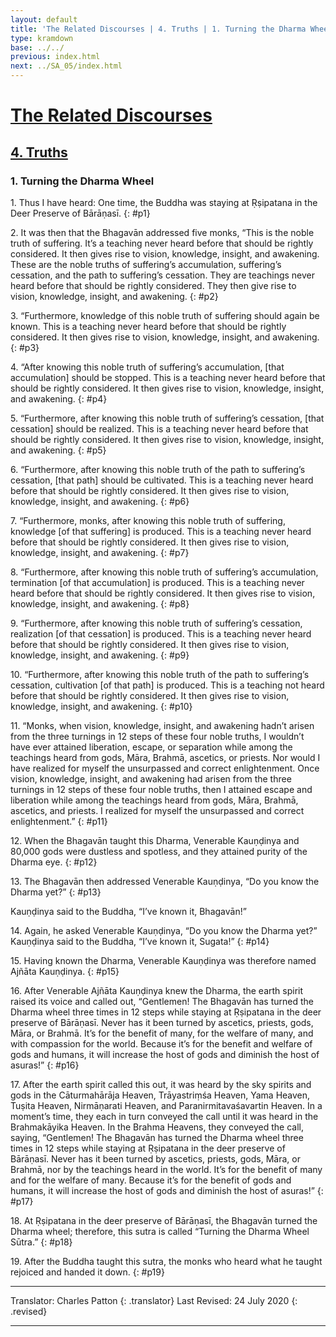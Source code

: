 ```yaml
---
layout: default
title: 'The Related Discourses | 4. Truths | 1. Turning the Dharma Wheel'
type: kramdown
base: ../../
previous: index.html
next: ../SA_05/index.html
---
```


# [The Related Discourses](../index.html)
## [4. Truths](index.html)
### 1. Turning the Dharma Wheel

1\. Thus I have heard: One time, the Buddha was staying at Ṛṣipatana in the Deer Preserve of Bārāṇasī.
{: #p1}

2\. It was then that the Bhagavān addressed five monks, “This is the noble truth of suffering. It’s a teaching never heard before that should be rightly considered. It then gives rise to vision, knowledge, insight, and awakening. These are the noble truths of suffering’s accumulation, suffering’s cessation, and the path to suffering’s cessation. They are teachings never heard before that should be rightly considered. They then give rise to vision, knowledge, insight, and awakening.
{: #p2}

3\. “Furthermore, knowledge of this noble truth of suffering should again be known. This is a teaching never heard before that should be rightly considered. It then gives rise to vision, knowledge, insight, and awakening.
{: #p3}

4\. “After knowing this noble truth of suffering’s accumulation, [that accumulation] should be stopped. This is a teaching never heard before that should be rightly considered. It then gives rise to vision, knowledge, insight, and awakening.
{: #p4}

5\. “Furthermore, after knowing this noble truth of suffering’s cessation, [that cessation] should be realized. This is a teaching never heard before that should be rightly considered. It then gives rise to vision, knowledge, insight, and awakening.
{: #p5}

6\. “Furthermore, after knowing this noble truth of the path to suffering’s cessation, [that path] should be cultivated. This is a teaching never heard before that should be rightly considered. It then gives rise to vision, knowledge, insight, and awakening.
{: #p6}

7\. “Furthermore, monks, after knowing this noble truth of suffering, knowledge [of that suffering] is produced. This is a teaching never heard before that should be rightly considered. It then gives rise to vision, knowledge, insight, and awakening.
{: #p7}

8\. “Furthermore, after knowing this noble truth of suffering’s accumulation, termination [of that accumulation] is produced. This is a teaching never heard before that should be rightly considered. It then gives rise to vision, knowledge, insight, and awakening.
{: #p8}

9\. “Furthermore, after knowing this noble truth of suffering’s cessation, realization [of that cessation] is produced. This is a teaching never heard before that should be rightly considered. It then gives rise to vision, knowledge, insight, and awakening.
{: #p9}

10\. “Furthermore, after knowing this noble truth of the path to suffering’s cessation, cultivation [of that path] is produced. This is a teaching not heard before that should be rightly considered. It then gives rise to vision, knowledge, insight, and awakening.
{: #p10}

11\. “Monks, when vision, knowledge, insight, and awakening hadn’t arisen from the three turnings in 12 steps of these four noble truths, I wouldn’t have ever attained liberation, escape, or separation while among the teachings heard from gods, Māra, Brahmā, ascetics, or priests. Nor would I have realized for myself the unsurpassed and correct enlightenment. Once vision, knowledge, insight, and awakening had arisen from the three turnings in 12 steps of these four noble truths, then I attained escape and liberation while among the teachings heard from gods, Māra, Brahmā, ascetics, and priests. I realized for myself the unsurpassed and correct enlightenment.”
{: #p11}

12\. When the Bhagavān taught this Dharma, Venerable Kauṇḍinya and 80,000 gods were dustless and spotless, and they attained purity of the Dharma eye.
{: #p12}

13\. The Bhagavān then addressed Venerable Kauṇḍinya, “Do you know the Dharma yet?”
{: #p13}

Kauṇḍinya said to the Buddha, “I’ve known it, Bhagavān!”

14\. Again, he asked Venerable Kauṇḍinya, “Do you know the Dharma yet?”
Kauṇḍinya said to the Buddha, “I’ve known it, Sugata!”
{: #p14}

15\. Having known the Dharma, Venerable Kauṇḍinya was therefore named Ajñāta Kauṇḍinya.
{: #p15}

16\. After Venerable Ajñāta Kauṇḍinya knew the Dharma, the earth spirit raised its voice and called out, “Gentlemen! The Bhagavān has turned the Dharma wheel three times in 12 steps while staying at Ṛṣipatana in the deer preserve of Bārāṇasī. Never has it been turned by ascetics, priests, gods, Māra, or Brahmā. It’s for the benefit of many, for the welfare of many, and with compassion for the world. Because it’s for the benefit and welfare of gods and humans, it will increase the host of gods and diminish the host of asuras!”
{: #p16}

17\. After the earth spirit called this out, it was heard by the sky spirits and gods in the Cāturmahārāja Heaven, Trāyastriṃśa Heaven, Yama Heaven, Tuṣita Heaven, Nirmāṇarati Heaven, and Paranirmitavaśavartin Heaven. In a moment’s time, they each in turn conveyed the call until it was heard in the Brahmakāyika Heaven. In the Brahma Heavens, they conveyed the call, saying,  “Gentlemen! The Bhagavān has turned the Dharma wheel three times in 12 steps while staying at Ṛṣipatana in the deer preserve of Bārāṇasī. Never has it been turned by ascetics, priests, gods, Māra, or Brahmā, nor by the teachings heard in the world. It’s for the benefit of many and for the welfare of many. Because it’s for the benefit of gods and humans, it will increase the host of gods and diminish the host of asuras!”
{: #p17}

18\. At Ṛṣipatana in the deer preserve of Bārāṇasī, the Bhagavān turned the Dharma wheel; therefore, this sutra is called “Turning the Dharma Wheel Sūtra.”
{: #p18}

19\. After the Buddha taught this sutra, the monks who heard what he taught rejoiced and handed it down.
{: #p19}

---

Translator: Charles Patton
{: .translator}
Last Revised: 24 July 2020
{: .revised}

---